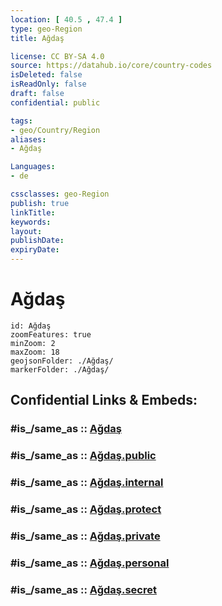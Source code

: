 ```yaml
---
location: [ 40.5 , 47.4 ] 
type: geo-Region
title: Ağdaş

license: CC BY-SA 4.0
source: https://datahub.io/core/country-codes
isDeleted: false
isReadOnly: false
draft: false
confidential: public

tags:
- geo/Country/Region
aliases:
- Ağdaş

Languages:
- de

cssclasses: geo-Region
publish: true
linkTitle: 
keywords: 
layout: 
publishDate: 
expiryDate: 
---
```


# Ağdaş

```leaflet
id: Ağdaş
zoomFeatures: true 
minZoom: 2 
maxZoom: 18
geojsonFolder: ./Ağdaş/
markerFolder: ./Ağdaş/
```


## Confidential Links & Embeds: 

### #is_/same_as :: [Ağdaş](/_Standards/Earth/Continent/Asia/Asia~North~West/Azerbaijan/Regions~Azerbaijan/Aran/counties~Aran/Ağdaş.md) 

### #is_/same_as :: [Ağdaş.public](/_public/Earth/Continent/Asia/Asia~North~West/Azerbaijan/Regions~Azerbaijan/Aran/counties~Aran/Ağdaş.public.md) 

### #is_/same_as :: [Ağdaş.internal](/_internal/Earth/Continent/Asia/Asia~North~West/Azerbaijan/Regions~Azerbaijan/Aran/counties~Aran/Ağdaş.internal.md) 

### #is_/same_as :: [Ağdaş.protect](/_protect/Earth/Continent/Asia/Asia~North~West/Azerbaijan/Regions~Azerbaijan/Aran/counties~Aran/Ağdaş.protect.md) 

### #is_/same_as :: [Ağdaş.private](/_private/Earth/Continent/Asia/Asia~North~West/Azerbaijan/Regions~Azerbaijan/Aran/counties~Aran/Ağdaş.private.md) 

### #is_/same_as :: [Ağdaş.personal](/_personal/Earth/Continent/Asia/Asia~North~West/Azerbaijan/Regions~Azerbaijan/Aran/counties~Aran/Ağdaş.personal.md) 

### #is_/same_as :: [Ağdaş.secret](/_secret/Earth/Continent/Asia/Asia~North~West/Azerbaijan/Regions~Azerbaijan/Aran/counties~Aran/Ağdaş.secret.md)

